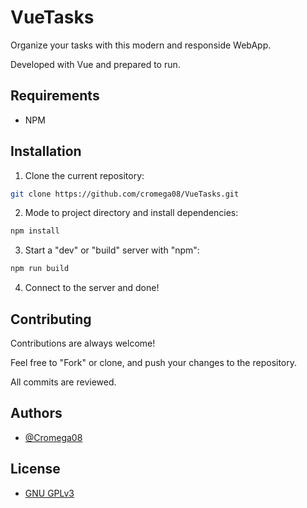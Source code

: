 # VueTasks

Organize your tasks with this modern and responside WebApp.

Developed with Vue and prepared to run.

## Requirements

* NPM

## Installation

1. Clone the current repository:

```bash
git clone https://github.com/cromega08/VueTasks.git
```

2. Mode to project directory and install dependencies:

```bash
npm install
```

3. Start a "dev" or "build" server with "npm":

```bash
npm run build
```

4. Connect to the server and done!

## Contributing

Contributions are always welcome!

Feel free to "Fork" or clone, and push your changes to the repository.

All commits are reviewed.

## Authors

* [@Cromega08](https://www.github.com/cromega08)

## License

* [GNU GPLv3](https://choosealicense.com/licenses/gpl-3.0)


